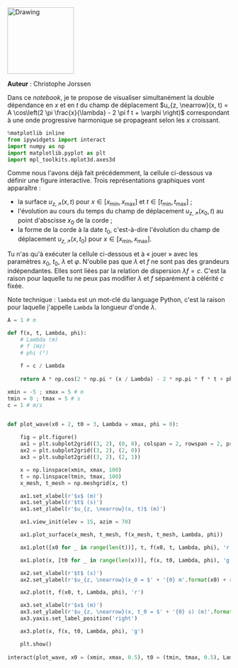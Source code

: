 <img src="media/CC-BY-NC-ND.png" alt="Drawing" style="width: 150px;"/> 

**Auteur** : Christophe Jorssen

Dans ce *notebook*, je te propose de visualiser simultanément la double dépendance en $x$ et en $t$ du champ de déplacement $u_{z, \nearrow}(x, t) = A \cos\left(2 \pi \frac{x}{\lambda} - 2 \pi f t + \varphi \right)$ correspondant à une onde progressive harmonique se propageant selon les $x$ croissant.


```python
%matplotlib inline
from ipywidgets import interact
import numpy as np
import matplotlib.pyplot as plt
import mpl_toolkits.mplot3d.axes3d
```

Comme nous l'avons déjà fait précédemment, la cellule ci-dessous va définir une figure interactive. Trois représentations graphiques vont apparaître : 

* la surface $u_{z, \nearrow}(x, t)$ pour $x \in [x_{\min}, x_{\max}]$ et $t \in [t_{\min}, t_{\max}]$ ;
* l'évolution au cours du temps du champ de déplacement $u_{z, \nearrow}(x_0, t)$ au point d'abscisse $x_0$ de la corde ;
* la forme de la corde à la date $t_0$, c'est-à-dire l'évolution du champ de déplacement $u_{z, \nearrow}(x, t_0)$ pour $x \in [x_{\min}, x_{\max}]$.

Tu n'as qu'à exécuter la cellule ci-dessous et à « jouer » avec les paramètres $x_0$, $t_0$, $\lambda$ et $\varphi$. N'oublie pas que $\lambda$ et $f$ ne sont pas des grandeurs indépendantes. Elles sont liées par la relation de dispersion $\lambda f = c$. C'est la raison pour laquelle tu ne peux pas modifier $\lambda$ et $f$ séparément à célérité $c$ fixée.

Note technique : `lambda` est un mot-clé du language Python, c'est la raison pour laquelle j'appelle `Lambda` la longueur d'onde $\lambda$.


```python
A = 1 # m

def f(x, t, Lambda, phi):
    # Lambda (m)
    # f (Hz)
    # phi (°)
    
    f = c / Lambda
    
    return A * np.cos(2 * np.pi * (x / Lambda) - 2 * np.pi * f * t + phi * (np.pi / 180))

xmin = -5 ; xmax = 5 # m
tmin = 0 ; tmax = 5 # s
c = 1 # m/s


def plot_wave(x0 = 2, t0 = 3, Lambda = xmax, phi = 0):
    
    fig = plt.figure()
    ax1 = plt.subplot2grid((3, 2), (0, 0), colspan = 2, rowspan = 2, projection = '3d')
    ax2 = plt.subplot2grid((3, 2), (2, 0))
    ax3 = plt.subplot2grid((3, 2), (2, 1))

    x = np.linspace(xmin, xmax, 100)
    t = np.linspace(tmin, tmax, 100)
    x_mesh, t_mesh = np.meshgrid(x, t)

    ax1.set_xlabel(r'$x$ (m)')
    ax1.set_ylabel(r'$t$ (s)')
    ax1.set_zlabel(r'$u_{z, \nearrow}(x, t)$ (m)')

    ax1.view_init(elev = 15, azim = 70)

    ax1.plot_surface(x_mesh, t_mesh, f(x_mesh, t_mesh, Lambda, phi))

    ax1.plot([x0 for _ in range(len(t))], t, f(x0, t, Lambda, phi), 'r', lw = 2)

    ax1.plot(x, [t0 for _ in range(len(x))], f(x, t0, Lambda, phi), 'g', lw = 2)

    ax2.set_xlabel(r'$t$ (s)')
    ax2.set_ylabel(r'$u_{z, \nearrow}(x_0 = $' + '{0} m'.format(x0) + r'$, t)$ (m)')

    ax2.plot(t, f(x0, t, Lambda, phi), 'r')

    ax3.set_xlabel(r'$x$ (m)')
    ax3.set_ylabel(r'$u_{z, \nearrow}(x, t_0 = $' + '{0} s) (m)'.format(t0))
    ax3.yaxis.set_label_position('right')

    ax3.plot(x, f(x, t0, Lambda, phi), 'g')

    plt.show()
    
interact(plot_wave, x0 = (xmin, xmax, 0.5), t0 = (tmin, tmax, 0.5), Lambda = (0, xmax, .5), phi = (-180, 180, 10));
```


```python

```
